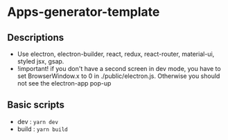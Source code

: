 # Apps-generator-template

## Descriptions

- Use electron, electron-builder, react, redux, react-router, material-ui, styled jsx, gsap.
- !important! if you don't have a second screen in dev mode, you have to set BrowserWindow.x to 0 in
  ./public/electron.js. Otherwise you should not see the electron-app pop-up

## Basic scripts

- dev : `yarn dev`
- build : `yarn build`
